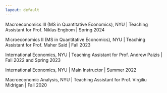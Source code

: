 ```yaml
---
layout: default
---
```


Macroeconomics III (MS in Quantitative Economics), NYU |  Teaching Assistant for Prof. Niklas Engbom | Spring 2024

Microeconomics II (MS in Quantitative Economics), NYU | Teaching Assistant for Prof. Maher Said | Fall 2023

International Economics, NYU | Teaching Assistant for Prof. Andrew Paizis | Fall 2022 and Spring 2023

International Economics, NYU | Main Instructor | Summer 2022

Macroeconomic Analysis, NYU | Teaching Assistant for Prof. Virgiliu Midrigan | Fall 2020 
